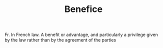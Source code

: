 ---
title: Benefice
letter: B
permalink: "/definitions/benefice-2.html"
body: Fr. In French law. A benefit or advantage, and particularly a privilege given
  by the law rather than by the agreement of the parties
published_at: '2018-07-07'
layout: post
---